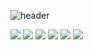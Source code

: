 ![header](https://capsule-render.vercel.app/api?type=waving&color=auto&height=300&section=header&text=Gyeong%20Ho&fontSize=90)


<img src="https://img.shields.io/badge/Java-blue?style=flat-square&logo=java&logoColor=white"/></a>
<img src="https://img.shields.io/badge/Python-informational?style=flat-square&logo=#3776AB&logoColor=white"/></a>
<img src="https://img.shields.io/badge/C-lightgrey?style=flat-square&logo=#A8B9CC&logoColor=white"/></a>
<img src="https://img.shields.io/badge/Html-red?style=flat-square&logo=#E34F26&logoColor=white"/></a>
<img src="https://img.shields.io/badge/Css-blue?style=flat-square&logo=#1572B6&logoColor=white"/></a>
<img src="https://img.shields.io/badge/JavaScript-orange?style=flat-square&logo=#F7DF1E&logoColor=white"/></a>
